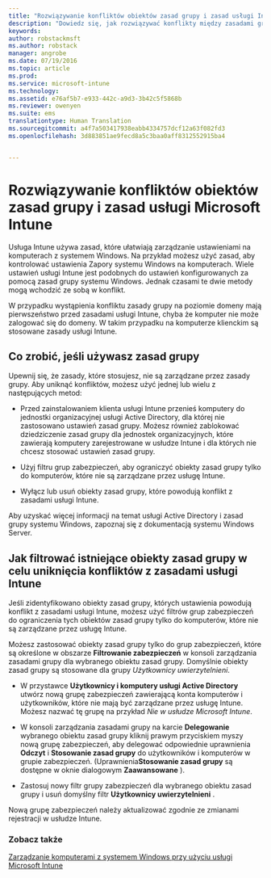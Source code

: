 ```yaml
---
title: "Rozwiązywanie konfliktów obiektów zasad grupy i zasad usługi Intune | Microsoft Intune"
description: "Dowiedz się, jak rozwiązywać konflikty między zasadami grupy i zasadami konfiguracji usługi Intune."
keywords: 
author: robstackmsft
ms.author: robstack
manager: angrobe
ms.date: 07/19/2016
ms.topic: article
ms.prod: 
ms.service: microsoft-intune
ms.technology: 
ms.assetid: e76af5b7-e933-442c-a9d3-3b42c5f5868b
ms.reviewer: owenyen
ms.suite: ems
translationtype: Human Translation
ms.sourcegitcommit: a4f7a503417938eabb4334757dcf12a63f082fd3
ms.openlocfilehash: 3d883851ae9fecd8a5c3baa0aff8312552915ba4


---
```


# Rozwiązywanie konfliktów obiektów zasad grupy i zasad usługi Microsoft Intune
Usługa Intune używa zasad, które ułatwiają zarządzanie ustawieniami na komputerach z systemem Windows. Na przykład możesz użyć zasad, aby kontrolować ustawienia Zapory systemu Windows na komputerach. Wiele ustawień usługi Intune jest podobnych do ustawień konfigurowanych za pomocą zasad grupy systemu Windows. Jednak czasami te dwie metody mogą wchodzić ze sobą w konflikt.

W przypadku wystąpienia konfliktu zasady grupy na poziomie domeny mają pierwszeństwo przed zasadami usługi Intune, chyba że komputer nie może zalogować się do domeny. W takim przypadku na komputerze klienckim są stosowane zasady usługi Intune.

## Co zrobić, jeśli używasz zasad grupy
Upewnij się, że zasady, które stosujesz, nie są zarządzane przez zasady grupy. Aby uniknąć konfliktów, możesz użyć jednej lub wielu z następujących metod:

-   Przed zainstalowaniem klienta usługi Intune przenieś komputery do jednostki organizacyjnej usługi Active Directory, dla której nie zastosowano ustawień zasad grupy. Możesz również zablokować dziedziczenie zasad grupy dla jednostek organizacyjnych, które zawierają komputery zarejestrowane w usłudze Intune i dla których nie chcesz stosować ustawień zasad grupy.

-   Użyj filtru grup zabezpieczeń, aby ograniczyć obiekty zasad grupy tylko do komputerów, które nie są zarządzane przez usługę Intune.

-   Wyłącz lub usuń obiekty zasad grupy, które powodują konflikt z zasadami usługi Intune.

Aby uzyskać więcej informacji na temat usługi Active Directory i zasad grupy systemu Windows, zapoznaj się z dokumentacją systemu Windows Server.

## Jak filtrować istniejące obiekty zasad grupy w celu uniknięcia konfliktów z zasadami usługi Intune
Jeśli zidentyfikowano obiekty zasad grupy, których ustawienia powodują konflikt z zasadami usługi Intune, możesz użyć filtrów grup zabezpieczeń do ograniczenia tych obiektów zasad grupy tylko do komputerów, które nie są zarządzane przez usługę Intune.

<!--- ### Use WMI filters
WMI filters selectively apply GPOs to computers that satisfy the conditions of a query. To apply a WMI filter, deploy a WMI class instance to all PCs in the enterprise before you enroll any PCs in the Intune service.

#### To apply WMI filters to a GPO

1.  Create a management object file by copying and pasting the following into a text file, and then saving it to a convenient location as **WIT.mof**. The file contains the WMI class instance that you deploy to PCs that you want to enroll in the Intune service.

    ```
    //Beginning of MOF file.
    #pragma classflags("forceupdate")
    #pragma namespace ("\\\\.\\Root")
    instance of __Namespace
    {
       Name = "WindowsIntune";
    };

    #pragma namespace ("\\\\.\\Root\\WindowsIntune")
    [
       Description("This class defines Microsoft Intune common properties")
    ]
    class WindowsIntune_ManagedNode
    {
       [ read, Description("This defines whether Microsoft Intune Policy is enabled"): DisableOverride ToSubClass ]
       boolean WindowsIntunePolicyEnabled;
       [ read, key, Description("This property defines the version." "Example: 1.0"): ToSubClass ]
       string Version;
    };

    instance of WindowsIntune_ManagedNode
    {
       Version = "1.0";
       WindowsIntunePolicyEnabled = 1;
    };
    ```

2.  Use either a startup script or Group Policy to deploy the file. The following is the deployment command for the startup script. The WMI class instance must be deployed before you enroll client PCs in the Intune service.

    **C:/Windows/System32/Wbem/MOFCOMP &lt;path to MOF file&gt;\wit.mof**

3.  Run either of the following commands to create the WMI filters, depending on whether the GPO you want to filter applies to PCs that are managed by using Intune or to PCs that are not managed by using Intune.

    -   For GPOs that apply to PCs that are not managed by using Intune, use the following:

        ```
        Namespace:root\WindowsIntune
        Query:  SELECT WindowsIntunePolicyEnabled FROM WindowsIntune_ManagedNode WHERE WindowsIntunePolicyEnabled=0
        ```

    -   For GPOs that apply to PCs that are managed by Intune, use the following:

        ```
        Namespace:root\WindowsIntune
        Query:  SELECT WindowsIntunePolicyEnabled FROM WindowsIntune_ManagedNode WHERE WindowsIntunePolicyEnabled=1
        ```

4.  Edit the GPO in the Group Policy Management console to apply the WMI filter that you created in the previous step.

    -   For GPOs that should apply only to PCs that you want to manage by using Intune, apply the filter **WindowsIntunePolicyEnabled=1**.

    -   For GPOs that should apply only to PCs that you do not want to manage by using Intune, apply the filter **WindowsIntunePolicyEnabled=0**.

For more information about how to apply WMI filters in Group Policy, see the blog post [Security Filtering, WMI Filtering, and Item-level Targeting in Group Policy Preferences](http://go.microsoft.com/fwlink/?LinkId=177883). --->


Możesz zastosować obiekty zasad grupy tylko do grup zabezpieczeń, które są określone w obszarze **Filtrowanie zabezpieczeń** w konsoli zarządzania zasadami grupy dla wybranego obiektu zasad grupy. Domyślnie obiekty zasad grupy są stosowane dla grupy *Użytkownicy uwierzytelnieni*.

-   W przystawce **Użytkownicy i komputery usługi Active Directory** utwórz nową grupę zabezpieczeń zawierającą konta komputerów i użytkowników, które nie mają być zarządzane przez usługę Intune. Możesz nazwać tę grupę na przykład *Nie w usłudze Microsoft Intune*.

-   W konsoli zarządzania zasadami grupy na karcie **Delegowanie** wybranego obiektu zasad grupy kliknij prawym przyciskiem myszy nową grupę zabezpieczeń, aby delegować odpowiednie uprawnienia **Odczyt** i **Stosowanie zasad grupy** do użytkowników i komputerów w grupie zabezpieczeń. (Uprawnienia**Stosowanie zasad grupy** są dostępne w oknie dialogowym **Zaawansowane** ).

-   Zastosuj nowy filtr grupy zabezpieczeń dla wybranego obiektu zasad grupy i usuń domyślny filtr **Użytkownicy uwierzytelnieni** .

Nową grupę zabezpieczeń należy aktualizować zgodnie ze zmianami rejestracji w usłudze Intune.

### Zobacz także
[Zarządzanie komputerami z systemem Windows przy użyciu usługi Microsoft Intune](manage-windows-pcs-with-microsoft-intune.md)



<!--HONumber=Oct16_HO4-->


